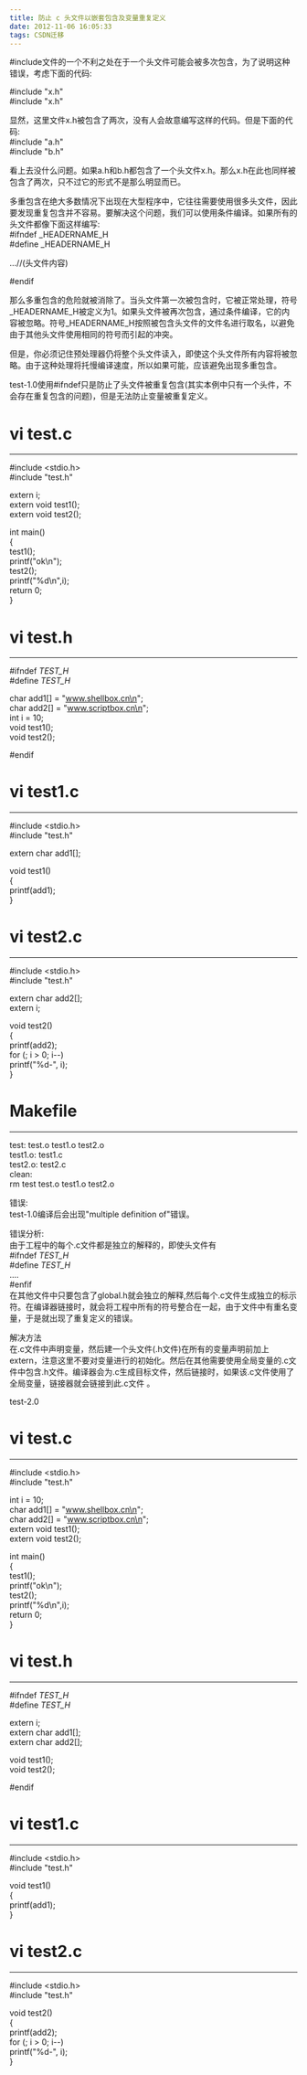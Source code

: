 ```yaml
---
title: 防止 c 头文件以嵌套包含及变量重复定义
date: 2012-11-06 16:05:33
tags: CSDN迁移
---
```

   #include文件的一个不利之处在于一个头文件可能会被多次包含，为了说明这种错误，考虑下面的代码:

 #include "x.h"  
#include "x.h"  
  
显然，这里文件x.h被包含了两次，没有人会故意编写这样的代码。但是下面的代码:  
#include "a.h"  
#include "b.h"  
  
看上去没什么问题。如果a.h和b.h都包含了一个头文件x.h。那么x.h在此也同样被包含了两次，只不过它的形式不是那么明显而已。  
  
多重包含在绝大多数情况下出现在大型程序中，它往往需要使用很多头文件，因此要发现重复包含并不容易。要解决这个问题，我们可以使用条件编译。如果所有的头文件都像下面这样编写:  
#ifndef _HEADERNAME_H  
#define _HEADERNAME_H  
  
...//(头文件内容)  
  
#endif  
  
那么多重包含的危险就被消除了。当头文件第一次被包含时，它被正常处理，符号_HEADERNAME_H被定义为1。如果头文件被再次包含，通过条件编译，它的内容被忽略。符号_HEADERNAME_H按照被包含头文件的文件名进行取名，以避免由于其他头文件使用相同的符号而引起的冲突。  
  
 但是，你必须记住预处理器仍将整个头文件读入，即使这个头文件所有内容将被忽略。由于这种处理将托慢编译速度，所以如果可能，应该避免出现多重包含。

 test-1.0使用#ifndef只是防止了头文件被重复包含(其实本例中只有一个头件，不会存在重复包含的问题)，但是无法防止变量被重复定义。  
  
# vi test.c  
-------------------------------  
#include <stdio.h>  
#include "test.h"  
  
extern i;  
extern void test1();  
extern void test2();  
  
int main()  
{  
 test1();  
 printf("ok\n");  
 test2();  
 printf("%d\n",i);  
 return 0;  
}  
  
  
# vi test.h  
-------------------------------  
#ifndef _TEST_H_  
#define _TEST_H_  
  
char add1[] = "www.shellbox.cn\n";  
char add2[] = "www.scriptbox.cn\n";  
int i = 10;  
void test1();  
void test2();  
  
#endif  
  
  
  
# vi test1.c  
-------------------------------  
#include <stdio.h>  
#include "test.h"  
  
extern char add1[];  
  
void test1()  
{  
 printf(add1);  
}  
  
  
  
# vi test2.c  
-------------------------------  
#include <stdio.h>  
#include "test.h"  
  
extern char add2[];  
extern i;  
  
void test2()  
{  
 printf(add2);  
 for (; i > 0; i--)   
 printf("%d-", i);  
}  
  
  
  
# Makefile  
-------------------------------  
test: test.o test1.o test2.o  
test1.o: test1.c  
test2.o: test2.c  
clean:  
 rm test test.o test1.o test2.o  
  
  
错误:  
test-1.0编译后会出现"multiple definition of"错误。  
  
错误分析:  
由于工程中的每个.c文件都是独立的解释的，即使头文件有  
#ifndef _TEST_H_  
#define _TEST_H_  
....  
#enfif  
在其他文件中只要包含了global.h就会独立的解释,然后每个.c文件生成独立的标示符。在编译器链接时，就会将工程中所有的符号整合在一起，由于文件中有重名变量，于是就出现了重复定义的错误。  
  
解决方法  
在.c文件中声明变量，然后建一个头文件(.h文件)在所有的变量声明前加上extern，注意这里不要对变量进行的初始化。然后在其他需要使用全局变量的.c文件中包含.h文件。编译器会为.c生成目标文件，然后链接时，如果该.c文件使用了全局变量，链接器就会链接到此.c文件 。  
  
  
  
  
  
  
test-2.0  
  
# vi test.c  
-------------------------------  
#include <stdio.h>  
#include "test.h"  
  
int i = 10;  
char add1[] = "www.shellbox.cn\n";  
char add2[] = "www.scriptbox.cn\n";  
extern void test1();  
extern void test2();  
  
int main()  
{  
 test1();  
 printf("ok\n");  
 test2();  
 printf("%d\n",i);  
 return 0;  
}  
  
  
# vi test.h  
-------------------------------  
#ifndef _TEST_H_  
#define _TEST_H_  
  
extern i;  
extern char add1[];  
extern char add2[];  
  
void test1();  
void test2();  
  
#endif  
  
  
  
# vi test1.c  
-------------------------------  
#include <stdio.h>  
#include "test.h"  
  
void test1()  
{  
 printf(add1);  
}  
  
  
# vi test2.c  
-------------------------------  
#include <stdio.h>  
#include "test.h"  
  
void test2()  
{  
 printf(add2);  
 for (; i > 0; i--)   
 printf("%d-", i);  
 }  
  


   
 